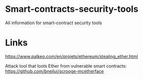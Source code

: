 # Smart-contracts-security-tools
All information for smart-contract security tools 

# Links
https://www.palkeo.com/en/projets/ethereum/stealing_ether.html

Attack tool that loots Ether from vulnerable smart contracts: https://github.com/bneiluj/scrooge-mcetherface
